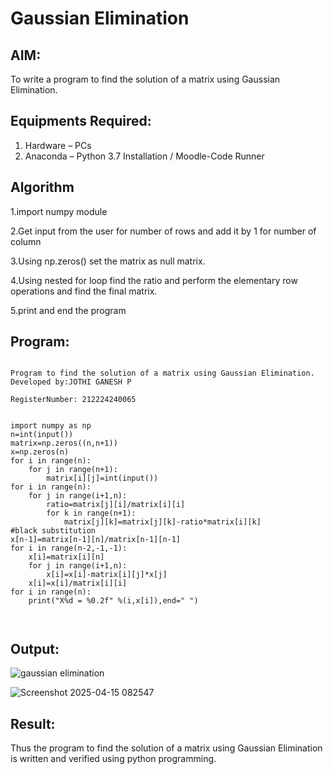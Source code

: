 # Gaussian Elimination

## AIM:
To write a program to find the solution of a matrix using Gaussian Elimination.

## Equipments Required:
1. Hardware – PCs
2. Anaconda – Python 3.7 Installation / Moodle-Code Runner

## Algorithm
1.import numpy module

2.Get input from the user for number of rows and add it by 1 for number of column

3.Using np.zeros() set the matrix as null matrix.

4.Using nested for loop find the ratio and perform the elementary row operations and find the final matrix.

5.print and end the program
## Program:
```

Program to find the solution of a matrix using Gaussian Elimination.
Developed by:JOTHI GANESH P

RegisterNumber: 212224240065


import numpy as np
n=int(input())
matrix=np.zeros((n,n+1))
x=np.zeros(n)
for i in range(n):
    for j in range(n+1):
        matrix[i][j]=int(input())
for i in range(n):
    for j in range(i+1,n):
        ratio=matrix[j][i]/matrix[i][i]
        for k in range(n+1):
            matrix[j][k]=matrix[j][k]-ratio*matrix[i][k]
#black substitution 
x[n-1]=matrix[n-1][n]/matrix[n-1][n-1]
for i in range(n-2,-1,-1):
    x[i]=matrix[i][n]
    for j in range(i+1,n):
        x[i]=x[i]-matrix[i][j]*x[j]
    x[i]=x[i]/matrix[i][i]
for i in range(n):
    print("X%d = %0.2f" %(i,x[i]),end=" ") 



```

## Output:
![gaussian elimination]()

![Screenshot 2025-04-15 082547](https://github.com/user-attachments/assets/5cfe0c5f-e228-46b4-a9ca-1f9b51b0f124)

## Result:
Thus the program to find the solution of a matrix using Gaussian Elimination is written and verified using python programming.

